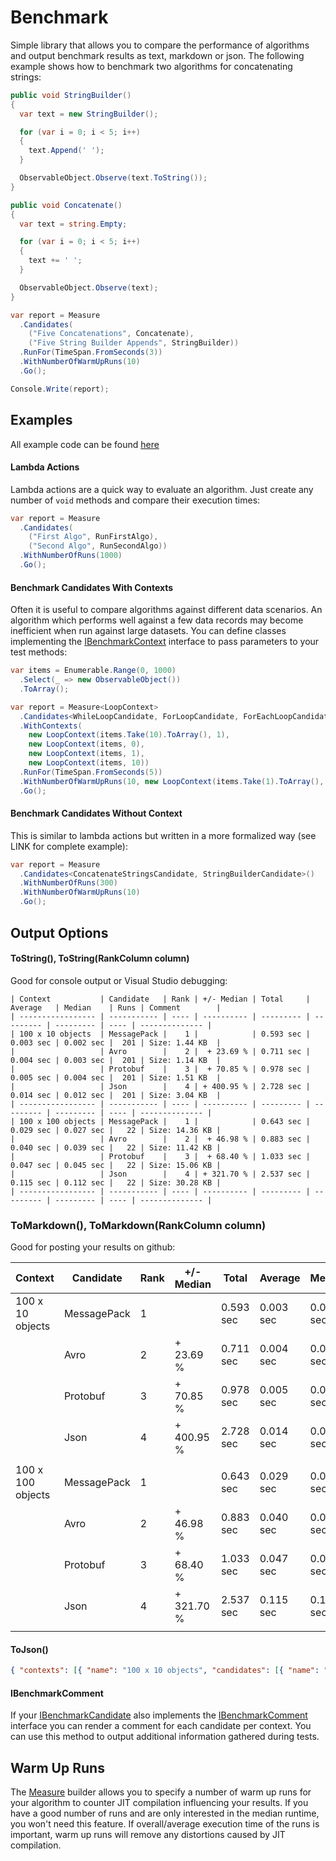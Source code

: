 # Benchmark
Simple library that allows you to compare the performance of algorithms and output benchmark results as text, markdown or json. The following example shows how to benchmark two algorithms for concatenating strings:

``` c#
public void StringBuilder()
{
  var text = new StringBuilder();

  for (var i = 0; i < 5; i++)
  {
	text.Append(' ');
  }

  ObservableObject.Observe(text.ToString());
}

public void Concatenate()
{
  var text = string.Empty;

  for (var i = 0; i < 5; i++)
  {
	text += ' ';
  }

  ObservableObject.Observe(text);
}

var report = Measure
  .Candidates(
    ("Five Concatenations", Concatenate),
    ("Five String Builder Appends", StringBuilder))
  .RunFor(TimeSpan.FromSeconds(3))
  .WithNumberOfWarmUpRuns(10)
  .Go();

Console.Write(report);
```

## Examples

All example code can be found [here](https://github.com/tm011064/Benchmark/tree/master/src/Benchmark.Examples)

#### Lambda Actions

Lambda actions are a quick way to evaluate an algorithm. Just create any number of `void` methods and compare their execution times:

``` c#
var report = Measure
  .Candidates(
    ("First Algo", RunFirstAlgo),
    ("Second Algo", RunSecondAlgo))
  .WithNumberOfRuns(1000)
  .Go();
```

#### Benchmark Candidates With Contexts

Often it is useful to compare algorithms against different data scenarios. An algorithm which performs well against a few data records may become inefficient when run against large datasets. You can define classes implementing the [IBenchmarkContext](https://github.com/tm011064/Benchmark/blob/master/src/Benchmark/IBenchmarkContext.cs) interface to pass parameters to your test methods:

``` c#
var items = Enumerable.Range(0, 1000)
  .Select(_ => new ObservableObject())
  .ToArray();

var report = Measure<LoopContext>
  .Candidates<WhileLoopCandidate, ForLoopCandidate, ForEachLoopCandidate, ForLoopInlineRangeEvaluationCandidate>()
  .WithContexts(
    new LoopContext(items.Take(10).ToArray(), 1),
    new LoopContext(items, 0),
    new LoopContext(items, 1),
    new LoopContext(items, 10))
  .RunFor(TimeSpan.FromSeconds(5))
  .WithNumberOfWarmUpRuns(10, new LoopContext(items.Take(1).ToArray(), 1))
  .Go();  
```

#### Benchmark Candidates Without Context

This is similar to lambda actions but written in a more formalized way (see LINK for complete example):

``` c#
var report = Measure
  .Candidates<ConcatenateStringsCandidate, StringBuilderCandidate>()
  .WithNumberOfRuns(300)
  .WithNumberOfWarmUpRuns(10)
  .Go();
```

## Output Options

#### ToString(), ToString(RankColumn column)

Good for console output or Visual Studio debugging:

``` text
| Context           | Candidate   | Rank | +/- Median | Total     | Average   | Median    | Runs | Comment        |
| ----------------- | ----------- | ---- | ---------- | --------- | --------- | --------- | ---- | -------------- |
| 100 x 10 objects  | MessagePack |    1 |            | 0.593 sec | 0.003 sec | 0.002 sec |  201 | Size: 1.44 KB  |
|                   | Avro        |    2 |  + 23.69 % | 0.711 sec | 0.004 sec | 0.003 sec |  201 | Size: 1.14 KB  |
|                   | Protobuf    |    3 |  + 70.85 % | 0.978 sec | 0.005 sec | 0.004 sec |  201 | Size: 1.51 KB  |
|                   | Json        |    4 | + 400.95 % | 2.728 sec | 0.014 sec | 0.012 sec |  201 | Size: 3.04 KB  |
| ----------------- | ----------- | ---- | ---------- | --------- | --------- | --------- | ---- | -------------- |
| 100 x 100 objects | MessagePack |    1 |            | 0.643 sec | 0.029 sec | 0.027 sec |   22 | Size: 14.36 KB |
|                   | Avro        |    2 |  + 46.98 % | 0.883 sec | 0.040 sec | 0.039 sec |   22 | Size: 11.42 KB |
|                   | Protobuf    |    3 |  + 68.40 % | 1.033 sec | 0.047 sec | 0.045 sec |   22 | Size: 15.06 KB |
|                   | Json        |    4 | + 321.70 % | 2.537 sec | 0.115 sec | 0.112 sec |   22 | Size: 30.28 KB |
| ----------------- | ----------- | ---- | ---------- | --------- | --------- | --------- | ---- | -------------- |
```

### ToMarkdown(), ToMarkdown(RankColumn column)

Good for posting your results on github:

| Context | Candidate | Rank | +/- Median | Total | Average | Median | Runs | Comment |
| --- | --- | --- | --- | --- | --- | --- | --- | --- |
| 100 x 10 objects | MessagePack | 1 |  | 0.593 sec | 0.003 sec | 0.002 sec | 201 | Size: 1.44 KB |
|  | Avro | 2 | + 23.69 % | 0.711 sec | 0.004 sec | 0.003 sec | 201 | Size: 1.14 KB |
|  | Protobuf | 3 | + 70.85 % | 0.978 sec | 0.005 sec | 0.004 sec | 201 | Size: 1.51 KB |
|  | Json | 4 | + 400.95 % | 2.728 sec | 0.014 sec | 0.012 sec | 201 | Size: 3.04 KB |
|   |   |   |   |   |   |   |   |   |
| 100 x 100 objects | MessagePack | 1 |  | 0.643 sec | 0.029 sec | 0.027 sec | 22 | Size: 14.36 KB |
|  | Avro | 2 | + 46.98 % | 0.883 sec | 0.040 sec | 0.039 sec | 22 | Size: 11.42 KB |
|  | Protobuf | 3 | + 68.40 % | 1.033 sec | 0.047 sec | 0.045 sec | 22 | Size: 15.06 KB |
|  | Json | 4 | + 321.70 % | 2.537 sec | 0.115 sec | 0.112 sec | 22 | Size: 30.28 KB |
|   |   |   |   |   |   |   |   |   |

#### ToJson()

``` json
{ "contexts": [{ "name": "100 x 10 objects", "candidates": [{ "name": "Json", "totalMilliseconds": "2727.7543", "averageMilliseconds": "13.5709", "medianMilliseconds": "12.3856" "comment": "Size: 3.04 KB" "numberOfRuns": "201" }, { "name": "Avro", "totalMilliseconds": "710.5347", "averageMilliseconds": "3.535", "medianMilliseconds": "3.058" "comment": "Size: 1.14 KB" "numberOfRuns": "201" }, { "name": "Protobuf", "totalMilliseconds": "977.5612", "averageMilliseconds": "4.8635", "medianMilliseconds": "4.224" "comment": "Size: 1.51 KB" "numberOfRuns": "201" }, { "name": "MessagePack", "totalMilliseconds": "592.6003", "averageMilliseconds": "2.9483", "medianMilliseconds": "2.4724" "comment": "Size: 1.44 KB" "numberOfRuns": "201" }] }, { "name": "100 x 100 objects", "candidates": [{ "name": "Json", "totalMilliseconds": "2537.3437", "averageMilliseconds": "115.3338", "medianMilliseconds": "111.8661" "comment": "Size: 30.28 KB" "numberOfRuns": "22" }, { "name": "Avro", "totalMilliseconds": "882.6966", "averageMilliseconds": "40.1226", "medianMilliseconds": "38.9896" "comment": "Size: 11.42 KB" "numberOfRuns": "22" }, { "name": "Protobuf", "totalMilliseconds": "1032.6908", "averageMilliseconds": "46.9405", "medianMilliseconds": "44.6737" "comment": "Size: 15.06 KB" "numberOfRuns": "22" }, { "name": "MessagePack", "totalMilliseconds": "643.2519", "averageMilliseconds": "29.2387", "medianMilliseconds": "26.5277" "comment": "Size: 14.36 KB" "numberOfRuns": "22" }] }] }
```

#### IBenchmarkComment

If your [IBenchmarkCandidate](https://github.com/tm011064/Benchmark/blob/master/src/Benchmark/IBenchmarkCandidate.cs) also implements the [IBenchmarkComment](https://github.com/tm011064/Benchmark/blob/master/src/Benchmark/IBenchmarkComment.cs) interface you can render a comment for each candidate per context. You can use this method to output additional information gathered during tests.

## Warm Up Runs
The [Measure](https://github.com/tm011064/Benchmark/blob/master/src/Benchmark/Measure.cs) builder allows you to specify a number of warm up runs for your algorithm to counter JIT compilation influencing your results. If you have a good number of runs and are only interested in the median runtime, you won't need this feature. If overall/average execution time of the runs is important, warm up runs will remove any distortions caused by JIT compilation.
